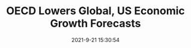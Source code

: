 ---
"title": "OECD Lowers Global, US Economic Growth Forecasts"
"date": "2021-9-21 15:30:54"
"feed_name": "INDUSTRYWEEK"
"feed_website": "https://www.industryweek.com/"
"feed_rss": "https://www.industryweek.com/__rss/website-scheduled-content.xml?input=%7B%22sectionAlias%22%3A%22home%22%7D"
"link": "https://www.industryweek.com/the-economy/article/21176040/oecd-lowers-global-us-economic-growth-forecasts"
"file": "_posts/2021-1-1-bb4e6bbff6af7bf5144ecdc22dac427aa822b280.md"
"accident": "0"
"drilling": "0"
"dead": "0"
"injured": "0"
"where": "unknown site"
"place": "unknown place"
---
